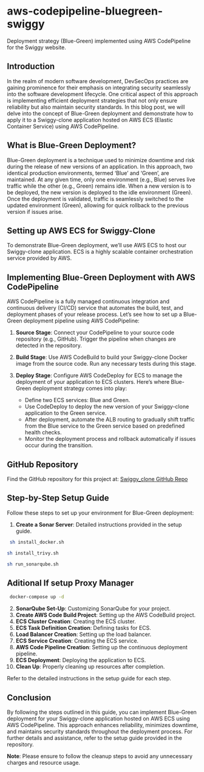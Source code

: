 # aws-codepipeline-bluegreen-swiggy
Deployment strategy (Blue-Green) implemented using AWS CodePipeline for the Swiggy website.

## Introduction

In the realm of modern software development, DevSecOps practices are gaining prominence for their emphasis on integrating security seamlessly into the software development lifecycle. One critical aspect of this approach is implementing efficient deployment strategies that not only ensure reliability but also maintain security standards. In this blog post, we will delve into the concept of Blue-Green deployment and demonstrate how to apply it to a Swiggy-clone application hosted on AWS ECS (Elastic Container Service) using AWS CodePipeline.

## What is Blue-Green Deployment?

Blue-Green deployment is a technique used to minimize downtime and risk during the release of new versions of an application. In this approach, two identical production environments, termed ‘Blue’ and ‘Green’, are maintained. At any given time, only one environment (e.g., Blue) serves live traffic while the other (e.g., Green) remains idle. When a new version is to be deployed, the new version is deployed to the idle environment (Green). Once the deployment is validated, traffic is seamlessly switched to the updated environment (Green), allowing for quick rollback to the previous version if issues arise.

## Setting up AWS ECS for Swiggy-Clone

To demonstrate Blue-Green deployment, we’ll use AWS ECS to host our Swiggy-clone application. ECS is a highly scalable container orchestration service provided by AWS.

## Implementing Blue-Green Deployment with AWS CodePipeline

AWS CodePipeline is a fully managed continuous integration and continuous delivery (CI/CD) service that automates the build, test, and deployment phases of your release process. Let’s see how to set up a Blue-Green deployment pipeline using AWS CodePipeline:

1. **Source Stage**: Connect your CodePipeline to your source code repository (e.g., GitHub). Trigger the pipeline when changes are detected in the repository.

2. **Build Stage**: Use AWS CodeBuild to build your Swiggy-clone Docker image from the source code. Run any necessary tests during this stage.

3. **Deploy Stage**: Configure AWS CodeDeploy for ECS to manage the deployment of your application to ECS clusters. Here’s where Blue-Green deployment strategy comes into play:
   - Define two ECS services: Blue and Green.
   - Use CodeDeploy to deploy the new version of your Swiggy-clone application to the Green service.
   - After deployment, automate the ALB routing to gradually shift traffic from the Blue service to the Green service based on predefined health checks.
   - Monitor the deployment process and rollback automatically if issues occur during the transition.

## GitHub Repository

Find the GitHub repository for this project at: [Swiggy_clone GitHub Repo](https://github.com/Abrar-Akbar/aws-codepipeline-bluegreen-swiggy.git)

## Step-by-Step Setup Guide

Follow these steps to set up your environment for Blue-Green deployment:

1. **Create a Sonar Server**: Detailed instructions provided in the setup guide.
 ```bash
  sh install_docker.sh
   ```
 ```bash
 sh install_trivy.sh
   ```
 ```bash
 sh run_sonarqube.sh
   ```
## Aditional If setup Proxy Manager
 ```bash
  docker-compose up -d 
  ```
2. **SonarQube Set-Up**: Customizing SonarQube for your project.
3. **Create AWS Code Build Project**: Setting up the AWS CodeBuild project.
4. **ECS Cluster Creation**: Creating the ECS cluster.
5. **ECS Task Definition Creation**: Defining tasks for ECS.
6. **Load Balancer Creation**: Setting up the load balancer.
7. **ECS Service Creation**: Creating the ECS service.
8. **AWS Code Pipeline Creation**: Setting up the continuous deployment pipeline.
9. **ECS Deployment**: Deploying the application to ECS.
10. **Clean Up**: Properly cleaning up resources after completion.

Refer to the detailed instructions in the setup guide for each step.

## Conclusion

By following the steps outlined in this guide, you can implement Blue-Green deployment for your Swiggy-clone application hosted on AWS ECS using AWS CodePipeline. This approach enhances reliability, minimizes downtime, and maintains security standards throughout the deployment process. For further details and assistance, refer to the setup guide provided in the repository.

**Note**: Please ensure to follow the cleanup steps to avoid any unnecessary charges and resource usage.
